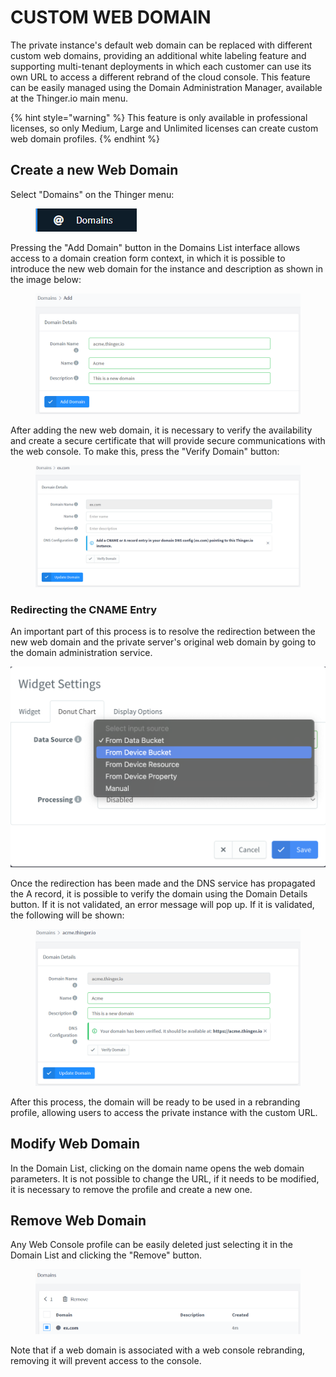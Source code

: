 # CUSTOM WEB DOMAIN

The private instance's default web domain can be replaced with different custom web domains, providing an additional white labeling feature and supporting multi-tenant deployments in which each customer can use its own URL to access a different rebrand of the cloud console. This feature can be easily managed using the Domain Administration Manager, available at the Thinger.io main menu.

{% hint style="warning" %}
This feature is only available in professional licenses, so only Medium, Large and Unlimited licenses can create custom web domain profiles. &#x20;
{% endhint %}

## Create a new Web Domain

Select "Domains" on the Thinger menu:

<figure><img src="../.gitbook/assets/image (699).png" alt=""><figcaption></figcaption></figure>

Pressing the "Add Domain" button in the Domains List interface allows access to a domain creation form context, in which it is possible to introduce the new web domain for the instance and description as shown in the image below:&#x20;

<figure><img src="../.gitbook/assets/image (700).png" alt="" width="563"><figcaption></figcaption></figure>

After adding the new web domain, it is necessary to verify the availability and create a secure certificate that will provide secure communications with the web console. To make this, press the "Verify Domain" button:

<figure><img src="../.gitbook/assets/image (703).png" alt=""><figcaption></figcaption></figure>

### Redirecting the CNAME Entry&#x20;

An important part of this process is to resolve the redirection between the new web domain and the private server's original web domain by going to the domain administration service.&#x20;

![](<../.gitbook/assets/image (159).png>)

Once the redirection has been made and the DNS service has propagated the A record, it is possible to verify the domain using the Domain Details button. If it is not validated, an error message will pop up. If it is validated, the following will be shown:

<figure><img src="../.gitbook/assets/image (702).png" alt=""><figcaption></figcaption></figure>

After this process, the domain will be ready to be used in a rebranding profile, allowing users to access the private instance with the custom URL.

## Modify Web Domain

In the Domain List, clicking on the domain name opens the web domain parameters. It is not possible to change the URL, if it needs to be modified, it is necessary to remove the profile and create a new one.&#x20;

## Remove Web Domain

Any Web Console profile can be easily deleted just selecting it in the Domain List and clicking the "Remove" button.

<figure><img src="../.gitbook/assets/image (704).png" alt=""><figcaption></figcaption></figure>

Note that if a web domain is associated with a web console rebranding, removing it will prevent access to the console.



